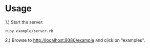 Usage
=====

1.) Start the server:

    ruby example/server.rb

2.) Browse to [http://localhost:8080/example](http://localhost:8080) and click on "examples".
